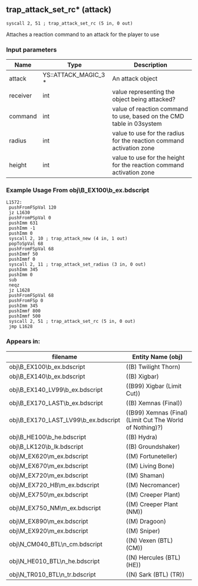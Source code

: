 ## trap_attack_set_rc* (attack)

`syscall 2, 51 ; trap_attack_set_rc (5 in, 0 out)`

Attaches a reaction command to an attack for the player to use

### Input parameters
| Name | Type | Description
|------|------|------------
| attack   | YS::ATTACK_MAGIC_3 *   | An attack object
| receiver   | int   | value representing the object being attacked?
| command   | int   | value of reaction command to use, based on the CMD table in 03system
| radius   | int   | value to use for the radius for the reaction command activation zone
| height   | int   | value to use for the height for the reaction command activation zone


### Example Usage From obj\B_EX100\b_ex.bdscript
```plaintext
L1572:
 pushFromFSpVal 120
 jz L1630
 pushFromPSpVal 0
 pushImm 631
 pushImm -1
 pushImm 0
 syscall 2, 10 ; trap_attack_new (4 in, 1 out)
 popToSpVal 68
 pushFromFSpVal 68
 pushImmf 50
 pushImmf 0
 syscall 2, 11 ; trap_attack_set_radius (3 in, 0 out)
 pushImm 345
 pushImm 0
 sub 
 neqz 
 jz L1628
 pushFromFSpVal 68
 pushFromFSp 0
 pushImm 345
 pushImmf 800
 pushImmf 500
 syscall 2, 51 ; trap_attack_set_rc (5 in, 0 out)
 jmp L1628
```


### Appears in:
| filename | Entity Name (obj)
|----------|-------------
| obj\B_EX100\b_ex.bdscript       | ((B) Twilight Thorn)          
| obj\B_EX140\b_ex.bdscript       | ((B) Xigbar)          
| obj\B_EX140_LV99\b_ex.bdscript       | ((B99) Xigbar (Limit Cut))          
| obj\B_EX170_LAST\b_ex.bdscript       | ((B) Xemnas (Final))          
| obj\B_EX170_LAST_LV99\b_ex.bdscript       | ((B99) Xemnas (Final) (Limit Cut The World of Nothing)?)          
| obj\B_HE100\b_he.bdscript       | ((B) Hydra)          
| obj\B_LK120\b_lk.bdscript       | ((B) Groundshaker)          
| obj\M_EX620\m_ex.bdscript       | ((M) Fortuneteller)          
| obj\M_EX670\m_ex.bdscript       | ((M) Living Bone)          
| obj\M_EX720\m_ex.bdscript       | ((M) Shaman)          
| obj\M_EX720_HB\m_ex.bdscript       | ((M) Necromancer)          
| obj\M_EX750\m_ex.bdscript       | ((M) Creeper Plant)          
| obj\M_EX750_NM\m_ex.bdscript       | ((M) Creeper Plant (NM))          
| obj\M_EX890\m_ex.bdscript       | ((M) Dragoon)          
| obj\M_EX920\m_ex.bdscript       | ((M) Sniper)          
| obj\N_CM040_BTL\n_cm.bdscript       | ((N) Vexen (BTL) (CM))          
| obj\N_HE010_BTL\n_he.bdscript       | ((N) Hercules (BTL) (HE))          
| obj\N_TR010_BTL\n_tr.bdscript       | ((N) Sark (BTL) (TR))          



